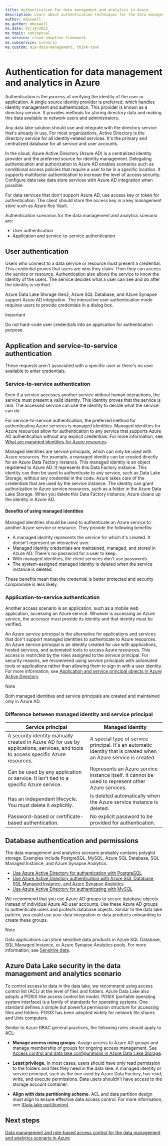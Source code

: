 ```yaml
---
title: Authentication for data management and analytics in Azure
description: Learn about authentication techniques for the data management and analytics scenario in Azure, including user, application, and service-to-service authentication.
author: mboswell
ms.author: mboswell
ms.date: 02/14/2022
ms.topic: conceptual
ms.service: cloud-adoption-framework
ms.subservice: scenario
ms.custom: e2e-data-management, think-tank
---
```


# Authentication for data management and analytics in Azure

Authentication is the process of verifying the identity of the user or application. A single source identity provider is preferred, which handles identity management and authentication. This provider is known as a directory service. It provides methods for storing directory data and making this data available to network users and administrators.

Any data lake solution should use and integrate with the directory service that's already in use. For most organizations, Active Directory is the directory service for all identity-related services. It's the primary and centralized database for all service and user accounts.

In the cloud, Azure Active Directory (Azure AD) is a centralized identity provider and the preferred source for identity management. Delegating authentication and authorization to Azure AD enables scenarios such as conditional access policies that require a user to be in a specific location. It supports multifactor authentication to increase the level of access security. Configure data lake data store services with Azure AD integration when possible.

For data services that don't support Azure AD, use access key or token for authentication. The client should store the access key in a key management store such as Azure Key Vault.

Authentication scenarios for the data management and analytics scenario are:

- User authentication
- Application and service-to-service authentication

## User authentication

Users who connect to a data service or resource must present a credential. This credential proves that users are who they claim. Then they can access the service or resource. Authentication also allows the service to know the identity of the users. The service decides what a user can see and do after the identity is verified.

Azure Data Lake Storage Gen2, Azure SQL Database, and Azure Synapse support Azure AD integration. The interactive user authentication mode requires users to provide credentials in a dialog box.

> [!IMPORTANT]
> Do not hard-code user credentials into an application for authentication purpose.

## Application and service-to-service authentication

These requests aren't associated with a specific user or there's no user available to enter credentials.

### Service-to-service authentication

Even if a service accesses another service without human interactions, the service must present a valid identity. This identity proves that the service is real. The accessed service can use the identity to decide what the service can do.

For service-to-service authentication, the preferred method for authenticating Azure services is managed identities. Managed identities for Azure resources allow for authentication to any service that supports Azure AD authentication without any explicit credentials. For more information, see [What are managed identities for Azure resources](/azure/active-directory/managed-identities-azure-resources/overview).

Managed identities are service principals, which can only be used with Azure resources. For example, a managed identity can be created directly for an Azure Data Factory instance. This managed identity is an object registered to Azure AD. It represents this Data Factory instance. This identity can then be used to authenticate to any service, such as Data Lake Storage, without any credential in the code. Azure takes care of the credentials that are used by the service instance. The identity can grant authorization to Azure service resources, such as a folder in the Azure Data Lake Storage. When you delete this Data Factory instance, Azure cleans up the identity in Azure AD.

#### Benefits of using managed identities

Managed identities should be used to authenticate an Azure service to another Azure service or resource. They provide the following benefits:

- A managed identity represents the service for which it's created. It doesn't represent an interactive user.
- Managed identity credentials are maintained, managed, and stored in Azure AD. There's no password for a user to keep.
- With managed identities, the client services don't use passwords.
- The system-assigned managed identity is deleted when the service instance is deleted.

These benefits mean that the credential is better protected and security compromise is less likely.

### Application-to-service authentication

Another access scenario is an application, such as a mobile web application, accessing an Azure service. Whoever is accessing an Azure service, the accessor must provide its identity and that identity must be verified.

An Azure service principal is the alternative for applications and services that don't support managed identities to authenticate to Azure resources. An Azure service principal is an identity created for use with applications, hosted services, and automated tools to access Azure resources. This access is restricted by the roles assigned to the service principal. For security reasons, we recommend using service principals with automated tools or applications rather than allowing them to sign in with a user identity. For more information, see [Application and service principal objects in Azure Active Directory](/azure/active-directory/develop/app-objects-and-service-principals).

> [!NOTE]
> Both managed identities and service principals are created and maintained only in Azure AD.

### Difference between managed identity and service principal

| Service principal | Managed identity |
|-------------------|------------------|
| A security identity manually created in Azure AD for use by applications, services, and tools to access specific Azure resources. | A special type of service principal. It's an automatic identity that is created when an Azure service is created. |
| Can be used by any application or service. It isn't tied to a specific Azure service. | Represents an Azure service instance itself. It cannot be used to represent other Azure services. |
| Has an independent lifecycle. You must delete it explicitly. | Is deleted automatically when the Azure service instance is deleted. |
| Password-based or certificate-based authentication. | No explicit password to be provided for authentication. |

## Database authentication and permissions

The data management and analytics scenario probably contains polyglot storage. Examples include PostgreSQL, MySQL, Azure SQL Database, SQL Managed Instance, and Azure Synapse Analytics.

- [Use Azure Active Directory for authentication with PostgreSQL](/azure/postgresql/howto-configure-sign-in-aad-authentication)
- [Use Azure Active Directory authentication with Azure SQL Database, SQL Managed Instance, and Azure Synapse Analytics](/azure/azure-sql/database/authentication-aad-overview)
- [Use Azure Active Directory for authenticating with MySQL](/azure/mysql/concepts-azure-ad-authentication)

We recommend that you use Azure AD groups to secure database objects instead of individual Azure AD user accounts. Use these Azure AD groups to authenticate users and protects database objects. Similar to the data lake pattern, you could use your data integration or data products onboarding to create these groups.

> [!NOTE]
> Data applications can store sensitive data products in Azure SQL Database, SQL Managed Instance, or Azure Synapse Analytics pools. For more information, see [Sensitive data](./secure-data-privacy.md#sensitive-data-personal-data).

## Azure Data Lake security in the data management and analytics scenario

To control access to data in the data lake, we recommend using access control list (ACL) at the level of files and folders. Azure Data Lake also adopts a POSIX-like access control list model. POSIX (portable operating system interface) is a family of standards for operating systems. One standard defines a simple but powerful permission structure for accessing files and folders. POSIX has been adopted widely for network file shares and Unix computers.

Similar to Azure RBAC general practices, the following rules should apply to ACL:

- **Manage access using groups.** Assign access to Azure AD groups and manage membership of groups for ongoing access management. See [Access control and data lake configurations in Azure Data Lake Storage](best-practices/data-lake-access.md).

- **Least privilege.** In most cases, users should have only read permission to the folders and files they need in the data lake. A managed identity or service principal, such as the one used by Azure Data Factory, has read, write, and execute permissions. Data users shouldn't have access to the storage account container.

- **Align with data partitioning scheme.** ACL and data partition design must align to ensure effective data access control. For more information, see [[Data lake partitioning](architectures/data-standardization.md#data-lake-partitioning)].

## Next steps

[Data management and role-based access control for the data management and analytics scenario in Azure](./secure-analytics-role-based-access-control.md)
